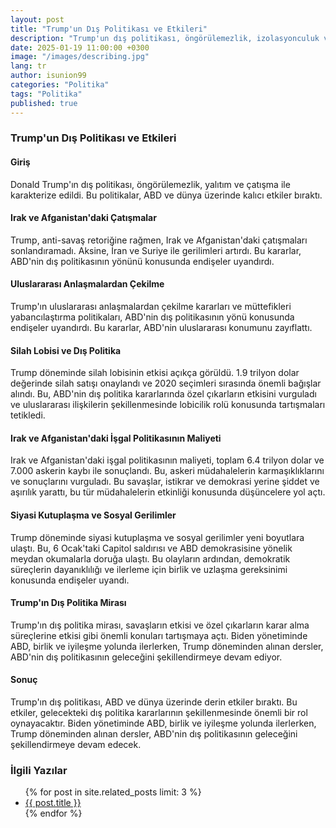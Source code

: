 ```yaml
---
layout: post
title: "Trump'un Dış Politikası ve Etkileri"
description: "Trump'un dış politikası, öngörülemezlik, izolasyonculuk ve karşıtlık ile karakterize edildi ve ABD ile dünya üzerinde kalıcı bir etki bıraktı."
date: 2025-01-19 11:00:00 +0300
image: "/images/describing.jpg"
lang: tr
author: isunion99
categories: "Politika"
tags: "Politika"
published: true
---
```



### **Trump'un Dış Politikası ve Etkileri**


#### **Giriş**
Donald Trump'ın dış politikası, öngörülemezlik, yalıtım ve çatışma ile karakterize edildi. Bu politikalar, ABD ve dünya üzerinde kalıcı etkiler bıraktı.

#### **Irak ve Afganistan'daki Çatışmalar**
Trump, anti-savaş retoriğine rağmen, Irak ve Afganistan'daki çatışmaları sonlandıramadı. Aksine, İran ve Suriye ile gerilimleri artırdı. Bu kararlar, ABD'nin dış politikasının yönünü konusunda endişeler uyandırdı.

#### **Uluslararası Anlaşmalardan Çekilme**
Trump'ın uluslararası anlaşmalardan çekilme kararları ve müttefikleri yabancılaştırma politikaları, ABD'nin dış politikasının yönü konusunda endişeler uyandırdı. Bu kararlar, ABD'nin uluslararası konumunu zayıflattı.

#### **Silah Lobisi ve Dış Politika**
Trump döneminde silah lobisinin etkisi açıkça görüldü. 1.9 trilyon dolar değerinde silah satışı onaylandı ve 2020 seçimleri sırasında önemli bağışlar alındı. Bu, ABD'nin dış politika kararlarında özel çıkarların etkisini vurguladı ve uluslararası ilişkilerin şekillenmesinde lobicilik rolü konusunda tartışmaları tetikledi.

#### **Irak ve Afganistan'daki İşgal Politikasının Maliyeti**
Irak ve Afganistan'daki işgal politikasının maliyeti, toplam 6.4 trilyon dolar ve 7.000 askerin kaybı ile sonuçlandı. Bu, askeri müdahalelerin karmaşıklıklarını ve sonuçlarını vurguladı. Bu savaşlar, istikrar ve demokrasi yerine şiddet ve aşırılık yarattı, bu tür müdahalelerin etkinliği konusunda düşüncelere yol açtı.

#### **Siyasi Kutuplaşma ve Sosyal Gerilimler**
Trump döneminde siyasi kutuplaşma ve sosyal gerilimler yeni boyutlara ulaştı. Bu, 6 Ocak'taki Capitol saldırısı ve ABD demokrasisine yönelik meydan okumalarla doruğa ulaştı. Bu olayların ardından, demokratik süreçlerin dayanıklılığı ve ilerleme için birlik ve uzlaşma gereksinimi konusunda endişeler uyandı.

#### **Trump'ın Dış Politika Mirası**
Trump'ın dış politika mirası, savaşların etkisi ve özel çıkarların karar alma süreçlerine etkisi gibi önemli konuları tartışmaya açtı. Biden yönetiminde ABD, birlik ve iyileşme yolunda ilerlerken, Trump döneminden alınan dersler, ABD'nin dış politikasının geleceğini şekillendirmeye devam ediyor.

#### **Sonuç**
Trump'ın dış politikası, ABD ve dünya üzerinde derin etkiler bıraktı. Bu etkiler, gelecekteki dış politika kararlarının şekillenmesinde önemli bir rol oynayacaktır. Biden yönetiminde ABD, birlik ve iyileşme yolunda ilerlerken, Trump döneminden alınan dersler, ABD'nin dış politikasının geleceğini şekillendirmeye devam edecek.
 
 
<h3>İlgili Yazılar</h3>
<ul>
  {% for post in site.related_posts limit: 3 %}
    <li><a href="{{ post.url }}">{{ post.title }}</a></li>
  {% endfor %}
</ul>

